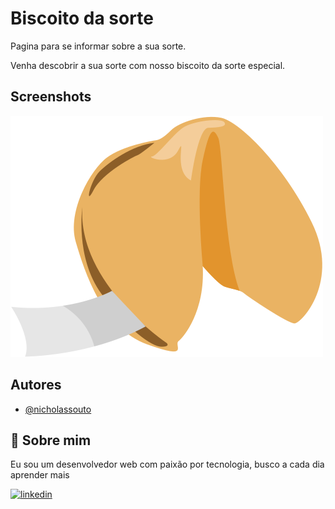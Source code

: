
# Biscoito da sorte

Pagina para se informar sobre a sua sorte.

Venha descobrir a sua sorte com nosso biscoito da sorte especial.


## Screenshots

![App Screenshot](./img.svg)


## Autores

- [@nicholassouto](https://www.github.com/nicholassouto)


## 🚀 Sobre mim
Eu sou um desenvolvedor web com paixão por tecnologia, busco a cada dia aprender mais



[![linkedin](https://img.shields.io/badge/linkedin-0A66C2?style=for-the-badge&logo=linkedin&logoColor=white)](https://www.linkedin.com/in/nicholas-souto-56b947142/)


